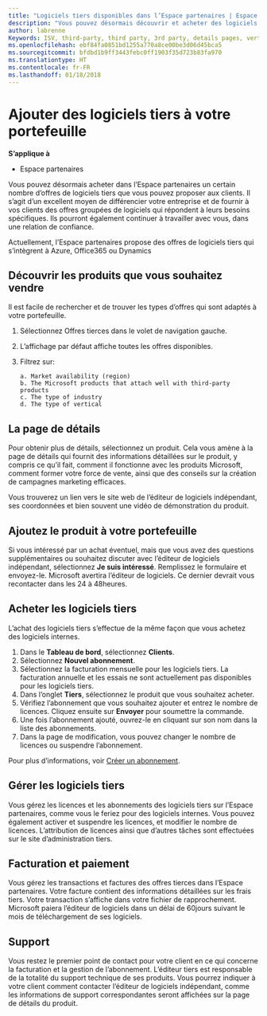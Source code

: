 ```yaml
---
title: "Logiciels tiers disponibles dans l’Espace partenaires | Espace partenaires"
description: "Vous pouvez désormais découvrir et acheter des logiciels tiers que vous pouvez ajouter au portefeuille que vous proposez aux clients."
author: labrenne
Keywords: ISV, third-party, third party, 3rd party, details pages, vertical software, software publisher
ms.openlocfilehash: ebf84fa0851bd1255a770a8ce00be3d06d45bca5
ms.sourcegitcommit: bfdbd1b9ff3443febc0ff1903f35d723b83fa970
ms.translationtype: HT
ms.contentlocale: fr-FR
ms.lasthandoff: 01/18/2018
---
```

# <a name="add-third-party-software-to-your-portfolio"></a>Ajouter des logiciels tiers à votre portefeuille

**S’applique à** 

- Espace partenaires


Vous pouvez désormais acheter dans l’Espace partenaires un certain nombre d’offres de logiciels tiers que vous pouvez proposer aux clients. Il s’agit d’un excellent moyen de différencier votre entreprise et de fournir à vos clients des offres groupées de logiciels qui répondent à leurs besoins spécifiques. Ils pourront également continuer à travailler avec vous, dans une relation de confiance.

Actuellement, l’Espace partenaires propose des offres de logiciels tiers qui s’intègrent à Azure, Office365 ou Dynamics

## <a name="discover-the-products-you-want-to-sell"></a>Découvrir les produits que vous souhaitez vendre

Il est facile de rechercher et de trouver les types d’offres qui sont adaptés à votre portefeuille. 
1.  Sélectionnez Offres tierces dans le volet de navigation gauche. 
2.  L’affichage par défaut affiche toutes les offres disponibles. 
3.  Filtrez sur:

        a. Market availability (region) 
        b. The Microsoft products that attach well with third-party products  
        c. The type of industry 
        d. The type of vertical 

## <a name="the-details-page"></a>La page de détails

Pour obtenir plus de détails, sélectionnez un produit. Cela vous amène à la page de détails qui fournit des informations détaillées sur le produit, y compris ce qu’il fait, comment il fonctionne avec les produits Microsoft, comment former votre force de vente, ainsi que des conseils sur la création de campagnes marketing efficaces. 

Vous trouverez un lien vers le site web de l’éditeur de logiciels indépendant, ses coordonnées et bien souvent une vidéo de démonstration du produit. 

## <a name="add-the-product-to-your-portfolio"></a>Ajoutez le produit à votre portefeuille

Si vous intéressé par un achat éventuel, mais que vous avez des questions supplémentaires ou souhaitez discuter avec l’éditeur de logiciels indépendant, sélectionnez **Je suis intéressé**. Remplissez le formulaire et envoyez-le. Microsoft avertira l’éditeur de logiciels. Ce dernier devrait vous recontacter dans les 24 à 48heures. 

## <a name="purchase-the-third-party-software"></a>Acheter les logiciels tiers

L’achat des logiciels tiers s’effectue de la même façon que vous achetez des logiciels internes. 

1.  Dans le **Tableau de bord**, sélectionnez **Clients**.
2.  Sélectionnez **Nouvel abonnement**.
3.  Sélectionnez la facturation mensuelle pour les logiciels tiers. La facturation annuelle et les essais ne sont actuellement pas disponibles pour les logiciels tiers.
4.  Dans l’onglet **Tiers**, sélectionnez le produit que vous souhaitez acheter.
5.  Vérifiez l’abonnement que vous souhaitez ajouter et entrez le nombre de licences. Cliquez ensuite sur **Envoyer** pour soumettre la commande.
6.  Une fois l’abonnement ajouté, ouvrez-le en cliquant sur son nom dans la liste des abonnements. 
7.  Dans la page de modification, vous pouvez changer le nombre de licences ou suspendre l’abonnement.

Pour plus d’informations, voir [Créer un abonnement](create-a-new-subscription.md).

## <a name="administer-the-third-party-software"></a>Gérer les logiciels tiers

Vous gérez les licences et les abonnements des logiciels tiers sur l’Espace partenaires, comme vous le feriez pour des logiciels internes. Vous pouvez également activer et suspendre les licences, et modifier le nombre de licences. L’attribution de licences ainsi que d’autres tâches sont effectuées sur le site d’administration tiers.

## <a name="billing-and-payment"></a>Facturation et paiement

Vous gérez les transactions et factures des offres tierces dans l’Espace partenaires. Votre facture contient des informations détaillées sur les frais tiers. Votre transaction s’affiche dans votre fichier de rapprochement. Microsoft paiera l’éditeur de logiciels dans un délai de 60jours suivant le mois de téléchargement de ses logiciels. 

## <a name="support"></a>Support

Vous restez le premier point de contact pour votre client en ce qui concerne la facturation et la gestion de l’abonnement. L’éditeur tiers est responsable de la totalité du support technique de ses produits. Vous pourrez indiquer à votre client comment contacter l’éditeur de logiciels indépendant, comme les informations de support correspondantes seront affichées sur la page de détails du produit.

